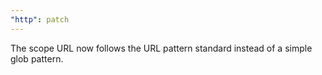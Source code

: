 ```yaml
---
"http": patch
---
```


The scope URL now follows the URL pattern standard instead of a simple glob pattern.
